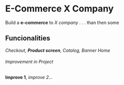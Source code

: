 # E-Commerce X Company

Build a **e-commerce** to *X company* . . . than then some

## Funcionalities

_Checkout, **Product screen**, Catalog, Banner Home_


###### Improvement in Project

__Improve 1__, _improve 2..._

